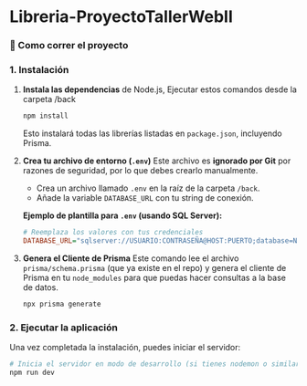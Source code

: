 ﻿# Libreria-ProyectoTallerWebII

### 🚀 Como correr el proyecto

### 1. Instalación

1.  **Instala las dependencias** de Node.js, Ejecutar estos comandos desde la carpeta /back
    ```bash
    npm install
    ```
    Esto instalará todas las librerías listadas en `package.json`, incluyendo Prisma.

2.  **Crea tu archivo de entorno (`.env`)**
    Este archivo es **ignorado por Git** por razones de seguridad, por lo que debes crearlo manualmente.

    * Crea un archivo llamado `.env` en la raíz de la carpeta `/back`.
    * Añade la variable `DATABASE_URL` con tu string de conexión.

    **Ejemplo de plantilla para `.env` (usando SQL Server):**
    ```ini
    # Reemplaza los valores con tus credenciales
    DATABASE_URL="sqlserver://USUARIO:CONTRASEÑA@HOST:PUERTO;database=NOMBRE_DE_LA_DB;trustServerCertificate=true"
    ```

3.  **Genera el Cliente de Prisma**
    Este comando lee el archivo `prisma/schema.prisma` (que ya existe en el repo) y genera el cliente de Prisma en tu `node_modules` para que puedas hacer consultas a la base de datos.

    ```bash
    npx prisma generate
    ```

### 2. Ejecutar la aplicación

Una vez completada la instalación, puedes iniciar el servidor:

```bash
# Inicia el servidor en modo de desarrollo (si tienes nodemon o similar)
npm run dev
